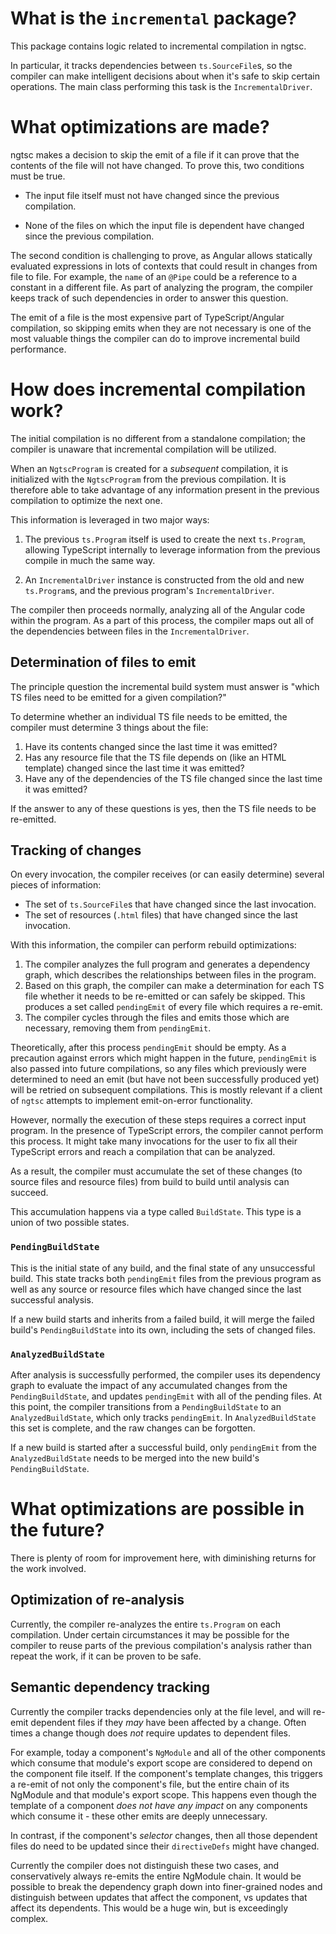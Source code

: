 # What is the `incremental` package?

This package contains logic related to incremental compilation in ngtsc.

In particular, it tracks dependencies between `ts.SourceFile`s, so the compiler can make intelligent decisions about when it's safe to skip certain operations. The main class performing this task is the `IncrementalDriver`.

# What optimizations are made?

ngtsc makes a decision to skip the emit of a file if it can prove that the contents of the file will not have changed. To prove this, two conditions must be true.

* The input file itself must not have changed since the previous compilation.

* None of the files on which the input file is dependent have changed since the previous compilation.

The second condition is challenging to prove, as Angular allows statically evaluated expressions in lots of contexts that could result in changes from file to file. For example, the `name` of an `@Pipe` could be a reference to a constant in a different file. As part of analyzing the program, the compiler keeps track of such dependencies in order to answer this question.

The emit of a file is the most expensive part of TypeScript/Angular compilation, so skipping emits when they are not necessary is one of the most valuable things the compiler can do to improve incremental build performance.

# How does incremental compilation work?

The initial compilation is no different from a standalone compilation; the compiler is unaware that incremental compilation will be utilized.

When an `NgtscProgram` is created for a _subsequent_ compilation, it is initialized with the `NgtscProgram` from the previous compilation. It is therefore able to take advantage of any information present in the previous compilation to optimize the next one.

This information is leveraged in two major ways:

1) The previous `ts.Program` itself is used to create the next `ts.Program`, allowing TypeScript internally to leverage information from the previous compile in much the same way.

2) An `IncrementalDriver` instance is constructed from the old and new `ts.Program`s, and the previous program's `IncrementalDriver`.

The compiler then proceeds normally, analyzing all of the Angular code within the program. As a part of this process, the compiler maps out all of the dependencies between files in the `IncrementalDriver`.

## Determination of files to emit

The principle question the incremental build system must answer is "which TS files need to be emitted for a given compilation?"

To determine whether an individual TS file needs to be emitted, the compiler must determine 3 things about the file:

1. Have its contents changed since the last time it was emitted?
2. Has any resource file that the TS file depends on (like an HTML template) changed since the last time it was emitted?
3. Have any of the dependencies of the TS file changed since the last time it was emitted?

If the answer to any of these questions is yes, then the TS file needs to be re-emitted.

## Tracking of changes

On every invocation, the compiler receives (or can easily determine) several pieces of information:

* The set of `ts.SourceFile`s that have changed since the last invocation.
* The set of resources (`.html` files) that have changed since the last invocation.

With this information, the compiler can perform rebuild optimizations:

1. The compiler analyzes the full program and generates a dependency graph, which describes the relationships between files in the program.
2. Based on this graph, the compiler can make a determination for each TS file whether it needs to be re-emitted or can safely be skipped. This produces a set called `pendingEmit` of every file which requires a re-emit.
3. The compiler cycles through the files and emits those which are necessary, removing them from `pendingEmit`.

Theoretically, after this process `pendingEmit` should be empty. As a precaution against errors which might happen in the future, `pendingEmit` is also passed into future compilations, so any files which previously were determined to need an emit (but have not been successfully produced yet) will be retried on subsequent compilations. This is mostly relevant if a client of `ngtsc` attempts to implement emit-on-error functionality.

However, normally the execution of these steps requires a correct input program. In the presence of TypeScript errors, the compiler cannot perform this process. It might take many invocations for the user to fix all their TypeScript errors and reach a compilation that can be analyzed.

As a result, the compiler must accumulate the set of these changes (to source files and resource files) from build to build until analysis can succeed.

This accumulation happens via a type called `BuildState`. This type is a union of two possible states.

### `PendingBuildState`

This is the initial state of any build, and the final state of any unsuccessful build. This state tracks both `pendingEmit` files from the previous program as well as any source or resource files which have changed since the last successful analysis.

If a new build starts and inherits from a failed build, it will merge the failed build's `PendingBuildState` into its own, including the sets of changed files.

### `AnalyzedBuildState`

After analysis is successfully performed, the compiler uses its dependency graph to evaluate the impact of any accumulated changes from the `PendingBuildState`, and updates `pendingEmit` with all of the pending files. At this point, the compiler transitions from a `PendingBuildState` to an `AnalyzedBuildState`, which only tracks `pendingEmit`. In `AnalyzedBuildState` this set is complete, and the raw changes can be forgotten.

If a new build is started after a successful build, only `pendingEmit` from the `AnalyzedBuildState` needs to be merged into the new build's `PendingBuildState`.

# What optimizations are possible in the future?

There is plenty of room for improvement here, with diminishing returns for the work involved.

## Optimization of re-analysis

Currently, the compiler re-analyzes the entire `ts.Program` on each compilation. Under certain circumstances it may be possible for the compiler to reuse parts of the previous compilation's analysis rather than repeat the work, if it can be proven to be safe.

## Semantic dependency tracking

Currently the compiler tracks dependencies only at the file level, and will re-emit dependent files if they _may_ have been affected by a change. Often times a change though does _not_ require updates to dependent files.

For example, today a component's `NgModule` and all of the other components which consume that module's export scope are considered to depend on the component file itself. If the component's template changes, this triggers a re-emit of not only the component's file, but the entire chain of its NgModule and that module's export scope. This happens even though the template of a component _does not have any impact_ on any components which consume it - these other emits are deeply unnecessary.

In contrast, if the component's _selector_ changes, then all those dependent files do need to be updated since their `directiveDefs` might have changed.

Currently the compiler does not distinguish these two cases, and conservatively always re-emits the entire NgModule chain. It would be possible to break the dependency graph down into finer-grained nodes and distinguish between updates that affect the component, vs updates that affect its dependents. This would be a huge win, but is exceedingly complex.
